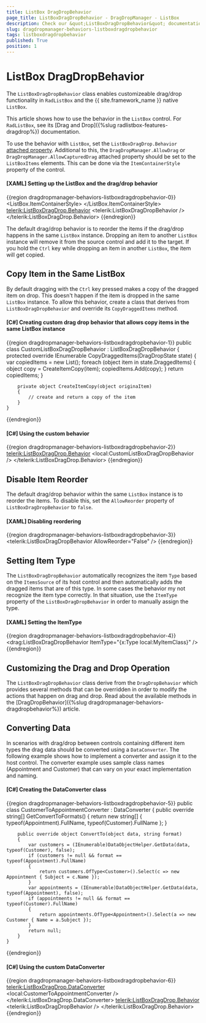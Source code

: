 ```yaml
---
title: ListBox DragDropBehavior
page_title: ListBoxDragDropBehavior - DragDropManager - ListBox
description: Check our &quot;ListBoxDragDropBehavior&quot; documentation article for the DragDropManager {{ site.framework_name }} control.
slug: dragdropmanager-behaviors-listboxdragdropbehavior
tags: listboxdragdropbehavior
published: True
position: 1
---
```


# ListBox DragDropBehavior

The `ListBoxDragDropBehavior` class enables customizeable drag/drop functionality in `RadListBox` and the {{ site.framework_name }} native `ListBox`.

This article shows how to use the behavior in the `ListBox` control. For `RadListBox`, see its [Drag and Drop]({%slug radlistbox-features-dragdrop%}) documentation.

To use the behavior with `ListBox`, set the `ListBoxDragDrop.Behavior` [attached property](https://learn.microsoft.com/en-us/dotnet/desktop/wpf/properties/attached-properties-overview?view=netdesktop-6.0). Additional to this, the `DragDropManager.AllowDrag` or `DragDropManager.AllowCapturedDrag` attached property should be set to the `ListBoxItems` elements. This can be done via the `ItemContainerStyle` property of the control.

#### __[XAML] Setting up the ListBox and the drag/drop behavior__
{{region dragdropmanager-behaviors-listboxdragdropbehavior-0}}
	<ListBox ItemsSource="{Binding MyItemsCollection}" DisplayMemberPath="Name">
		<ListBox.ItemContainerStyle>
			<Style TargetType="ListBoxItem"> 
				<Setter Property="telerik:DragDropManager.AllowCapturedDrag" Value="True" /> 
			</Style> 
		</ListBox.ItemContainerStyle>
		<telerik:ListBoxDragDrop.Behavior>
			<telerik:ListBoxDragDropBehavior />
		</telerik:ListBoxDragDrop.Behavior>
	</ListBox>
{{endregion}}

The default drag/drop behavior is to reorder the items if the drag/drop happens in the same `ListBox` instance. Dropping an item to another `ListBox` instance will remove it from the source control and add it to the target. If you hold the `Ctrl` key while dropping an item in another `ListBox`, the item will get copied.

## Copy Item in the Same ListBox

By default dragging with the `Ctrl` key pressed makes a copy of the dragged item on drop. This doesn't happen if the item is dropped in the same `ListBox` instance. To allow this behavior, create a class that derives from `ListBoxDragDropBehavior` and override its `CopyDraggedItems` method.

#### __[C#] Creating custom drag drop behavior that allows copy items in the same ListBox instance__
{{region dragdropmanager-behaviors-listboxdragdropbehavior-1}}
	public class CustomListBoxDragDropBehavior : ListBoxDragDropBehavior
    {
        protected override IEnumerable<object> CopyDraggedItems(DragDropState state)
        {
            var copiedItems = new List<object>();
            foreach (object item in state.DraggedItems)
            {
                object copy = CreateItemCopy(item);
                copiedItems.Add(copy);
            }
            return copiedItems;
        }
		
		private object CreateItemCopy(object originaItem)
		{
			// create and return a copy of the item
		}
    }
{{endregion}}

#### __[C#] Using the custom behavior__
{{region dragdropmanager-behaviors-listboxdragdropbehavior-2}}
	<ListBox>		
		<telerik:ListBoxDragDrop.Behavior>
			<local:CustomListBoxDragDropBehavior />
		</telerik:ListBoxDragDrop.Behavior>
	</ListBox>
{{endregion}}

## Disable Item Reorder

The default drag/drop behavior within the same `ListBox` instance is to reorder the items. To disable this, set the `AllowReorder` property of `ListBoxDragDropBehavior` to `false`.

#### __[XAML] Disabling reordering__
{{region dragdropmanager-behaviors-listboxdragdropbehavior-3}}
	<telerik:ListBoxDragDropBehavior AllowReorder="False" />
{{endregion}}

## Setting Item Type

The `ListBoxDragDropBehavior` automatically recognizes the item `Type` based on the `ItemsSource` of its host control and then automatically adds the dragged items that are of this type. In some cases the behavior my not recognize the item type correctly. In that situation, use the `ItemType` property of the `ListBoxDragDropBehavior` in order to manually assign the type.

#### __[XAML] Setting the ItemType__
{{region dragdropmanager-behaviors-listboxdragdropbehavior-4}}
	<drag:ListBoxDragDropBehavior ItemType="{x:Type local:MyItemClass}" />
{{endregion}}

## Customizing the Drag and Drop Operation

The `ListBoxDragDropBehavior` class derive from the `DragDropBehavior` which provides several methods that can be overridden in order to modify the actions that happen on drag and drop. Read about the available methods in the [DragDropBehavior]({%slug dragdropmanager-behaviors-dragdropbehavior%}) article.

## Converting Data

In scenarios with drag/drop between controls containing different item types the drag data should be converted using a `DataConverter`. The following example shows how to implement a converter and assign it to the host control. The converter example uses sample class names (Appointment and Customer) that can vary on your exact implementation and naming.

#### __[C#] Creating the DataConverter class__
{{region dragdropmanager-behaviors-listboxdragdropbehavior-5}}
	public class CustomerToAppointmentConverter : DataConverter
	{
		public override string[] GetConvertToFormats()
		{
			return new string[] { typeof(Appointment).FullName, typeof(Customer).FullName };
		}
		
		public override object ConvertTo(object data, string format)
		{
			var customers = (IEnumerable)DataObjectHelper.GetData(data, typeof(Customer), false);
			if (customers != null && format == typeof(Appointment).FullName)
			{
				return customers.OfType<Customer>().Select(c => new Appointment { Subject = c.Name });
			}
			var appointments = (IEnumerable)DataObjectHelper.GetData(data, typeof(Appointment), false);
			if (appointments != null && format == typeof(Customer).FullName)
			{
				return appointments.OfType<Appointment>().Select(a => new Customer { Name = a.Subject });	
			}
			return null;
		}	
	}
{{endregion}}

#### __[C#] Using the custom DataConverter__
{{region dragdropmanager-behaviors-listboxdragdropbehavior-6}}	
	<ListBox>
		<telerik:ListBoxDragDrop.DataConverter>
			<local:CustomerToAppointmentConverter />
		</telerik:ListBoxDragDrop.DataConverter>
		<telerik:ListBoxDragDrop.Behavior>
			<telerik:ListBoxDragDropBehavior />
		</telerik:ListBoxDragDrop.Behavior>
	</ListBox>
{{endregion}}
